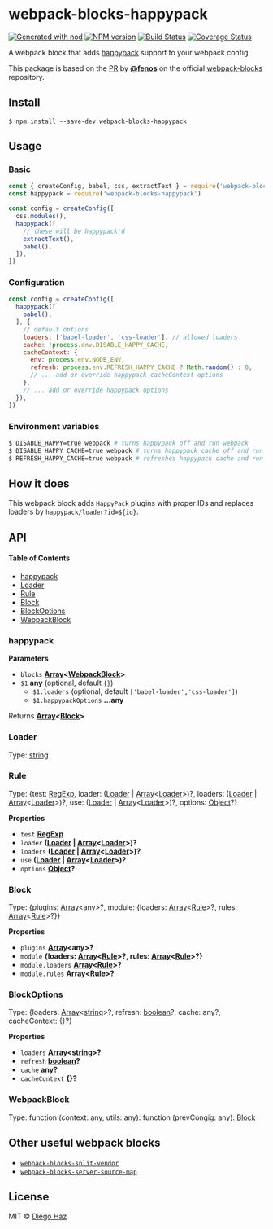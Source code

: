 # webpack-blocks-happypack

[![Generated with nod](https://img.shields.io/badge/generator-nod-2196F3.svg?style=flat-square)](https://github.com/diegohaz/nod)
[![NPM version](https://img.shields.io/npm/v/webpack-blocks-happypack.svg?style=flat-square)](https://npmjs.org/package/webpack-blocks-happypack)
[![Build Status](https://img.shields.io/travis/diegohaz/webpack-blocks-happypack/master.svg?style=flat-square)](https://travis-ci.org/diegohaz/webpack-blocks-happypack) [![Coverage Status](https://img.shields.io/codecov/c/github/diegohaz/webpack-blocks-happypack/master.svg?style=flat-square)](https://codecov.io/gh/diegohaz/webpack-blocks-happypack/branch/master)

A webpack block that adds [happypack](https://github.com/amireh/happypack) support to your webpack config.

This package is based on the [PR](https://github.com/andywer/webpack-blocks/pull/126) by [**@fenos**](https://github.com/fenos) on the official [webpack-blocks](https://github.com/andywer/webpack-blocks) repository.

## Install

    $ npm install --save-dev webpack-blocks-happypack

## Usage

### Basic

```js
const { createConfig, babel, css, extractText } = require('webpack-blocks')
const happypack = require('webpack-blocks-happypack')

const config = createConfig([
  css.modules(),
  happypack([
    // these will be happypack'd
    extractText(),
    babel(),
  ]),
])
```

### Configuration

```js
const config = createConfig([
  happypack([
    babel(),
  ], {
    // default options
    loaders: ['babel-loader', 'css-loader'], // allowed loaders
    cache: !process.env.DISABLE_HAPPY_CACHE,
    cacheContext: {
      env: process.env.NODE_ENV,
      refresh: process.env.REFRESH_HAPPY_CACHE ? Math.random() : 0,
      // ... add or override happypack cacheContext options
    },
    // ... add or override happypack options
  }),
])
```

### Environment variables

```sh
$ DISABLE_HAPPY=true webpack # turns happypack off and run webpack
$ DISABLE_HAPPY_CACHE=true webpack # turns happypack cache off and run webpack
$ REFRESH_HAPPY_CACHE=true webpack # refreshes happypack cache and run webpack
```

## How it does

This webpack block adds `HappyPack` plugins with proper IDs and replaces loaders by `happypack/loader?id=${id}`.

## API

<!-- Generated by documentation.js. Update this documentation by updating the source code. -->

#### Table of Contents

-   [happypack](#happypack)
-   [Loader](#loader)
-   [Rule](#rule)
-   [Block](#block)
-   [BlockOptions](#blockoptions)
-   [WebpackBlock](#webpackblock)

### happypack

**Parameters**

-   `blocks` **[Array](https://developer.mozilla.org/docs/Web/JavaScript/Reference/Global_Objects/Array)&lt;[WebpackBlock](#webpackblock)>** 
-   `$1` **any**  (optional, default `{}`)
    -   `$1.loaders`   (optional, default `['babel-loader','css-loader']`)
    -   `$1.happypackOptions` **...any** 

Returns **[Array](https://developer.mozilla.org/docs/Web/JavaScript/Reference/Global_Objects/Array)&lt;[Block](#block)>** 

### Loader

Type: [string](https://developer.mozilla.org/docs/Web/JavaScript/Reference/Global_Objects/String)

### Rule

Type: {test: [RegExp](https://developer.mozilla.org/docs/Web/JavaScript/Reference/Global_Objects/RegExp), loader: ([Loader](#loader) \| [Array](https://developer.mozilla.org/docs/Web/JavaScript/Reference/Global_Objects/Array)&lt;[Loader](#loader)>)?, loaders: ([Loader](#loader) \| [Array](https://developer.mozilla.org/docs/Web/JavaScript/Reference/Global_Objects/Array)&lt;[Loader](#loader)>)?, use: ([Loader](#loader) \| [Array](https://developer.mozilla.org/docs/Web/JavaScript/Reference/Global_Objects/Array)&lt;[Loader](#loader)>)?, options: [Object](https://developer.mozilla.org/docs/Web/JavaScript/Reference/Global_Objects/Object)?}

**Properties**

-   `test` **[RegExp](https://developer.mozilla.org/docs/Web/JavaScript/Reference/Global_Objects/RegExp)** 
-   `loader` **([Loader](#loader) \| [Array](https://developer.mozilla.org/docs/Web/JavaScript/Reference/Global_Objects/Array)&lt;[Loader](#loader)>)?** 
-   `loaders` **([Loader](#loader) \| [Array](https://developer.mozilla.org/docs/Web/JavaScript/Reference/Global_Objects/Array)&lt;[Loader](#loader)>)?** 
-   `use` **([Loader](#loader) \| [Array](https://developer.mozilla.org/docs/Web/JavaScript/Reference/Global_Objects/Array)&lt;[Loader](#loader)>)?** 
-   `options` **[Object](https://developer.mozilla.org/docs/Web/JavaScript/Reference/Global_Objects/Object)?** 

### Block

Type: {plugins: [Array](https://developer.mozilla.org/docs/Web/JavaScript/Reference/Global_Objects/Array)&lt;any>?, module: {loaders: [Array](https://developer.mozilla.org/docs/Web/JavaScript/Reference/Global_Objects/Array)&lt;[Rule](#rule)>?, rules: [Array](https://developer.mozilla.org/docs/Web/JavaScript/Reference/Global_Objects/Array)&lt;[Rule](#rule)>?}}

**Properties**

-   `plugins` **[Array](https://developer.mozilla.org/docs/Web/JavaScript/Reference/Global_Objects/Array)&lt;any>?** 
-   `module` **{loaders: [Array](https://developer.mozilla.org/docs/Web/JavaScript/Reference/Global_Objects/Array)&lt;[Rule](#rule)>?, rules: [Array](https://developer.mozilla.org/docs/Web/JavaScript/Reference/Global_Objects/Array)&lt;[Rule](#rule)>?}** 
-   `module.loaders` **[Array](https://developer.mozilla.org/docs/Web/JavaScript/Reference/Global_Objects/Array)&lt;[Rule](#rule)>?** 
-   `module.rules` **[Array](https://developer.mozilla.org/docs/Web/JavaScript/Reference/Global_Objects/Array)&lt;[Rule](#rule)>?** 

### BlockOptions

Type: {loaders: [Array](https://developer.mozilla.org/docs/Web/JavaScript/Reference/Global_Objects/Array)&lt;[string](https://developer.mozilla.org/docs/Web/JavaScript/Reference/Global_Objects/String)>?, refresh: [boolean](https://developer.mozilla.org/docs/Web/JavaScript/Reference/Global_Objects/Boolean)?, cache: any?, cacheContext: {}?}

**Properties**

-   `loaders` **[Array](https://developer.mozilla.org/docs/Web/JavaScript/Reference/Global_Objects/Array)&lt;[string](https://developer.mozilla.org/docs/Web/JavaScript/Reference/Global_Objects/String)>?** 
-   `refresh` **[boolean](https://developer.mozilla.org/docs/Web/JavaScript/Reference/Global_Objects/Boolean)?** 
-   `cache` **any?** 
-   `cacheContext` **{}?** 

### WebpackBlock

Type: function (context: any, utils: any): function (prevCongig: any): [Block](#block)

## Other useful webpack blocks

-   [`webpack-blocks-split-vendor`](https://github.com/diegohaz/webpack-blocks-split-vendor)
-   [`webpack-blocks-server-source-map`](https://github.com/diegohaz/webpack-blocks-server-source-map)

## License

MIT © [Diego Haz](https://github.com/diegohaz)
